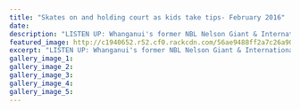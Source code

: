 ```yaml
---
title: "Skates on and holding court as kids take tips- February 2016"
date: 
description: "LISTEN UP: Whanganui's former NBL Nelson Giant & International Impact camp player Akira Marsters (former WHS student) addresses the hopefuls preparing for Whanganui representative basketball yesterday"
featured_image: http://c1940652.r52.cf0.rackcdn.com/56ae9488ff2a7c26a90002fc/Akira-Marsters-NBL-Nelson-Giant-1.2.16.jpg
excerpt: "LISTEN UP: Whanganui's former NBL Nelson Giant & International Impact camp player Akira Marsters (former WHS student) addresses the hopefuls preparing for Whanganui representative basketball yesterday"
gallery_image_1: 
gallery_image_2: 
gallery_image_3: 
gallery_image_4: 
gallery_image_5: 
---
```

